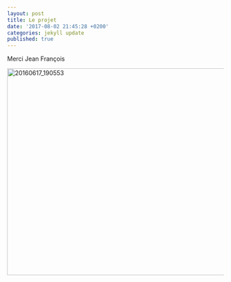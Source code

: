 ```yaml
---
layout: post
title: Le projet
date: '2017-08-02 21:45:28 +0200'
categories: jekyll update
published: true
---
```

Merci Jean François

<a data-flickr-embed="true"  href="https://www.flickr.com/photos/jean-francois_labbe/35530053303/in/dateposted/" title="20160617_190553"><img src="https://farm5.staticflickr.com/4393/35530053303_dca2178265_z.jpg" width="640" height="480" alt="20160617_190553"></a><script async src="//embedr.flickr.com/assets/client-code.js" charset="utf-8"></script>
